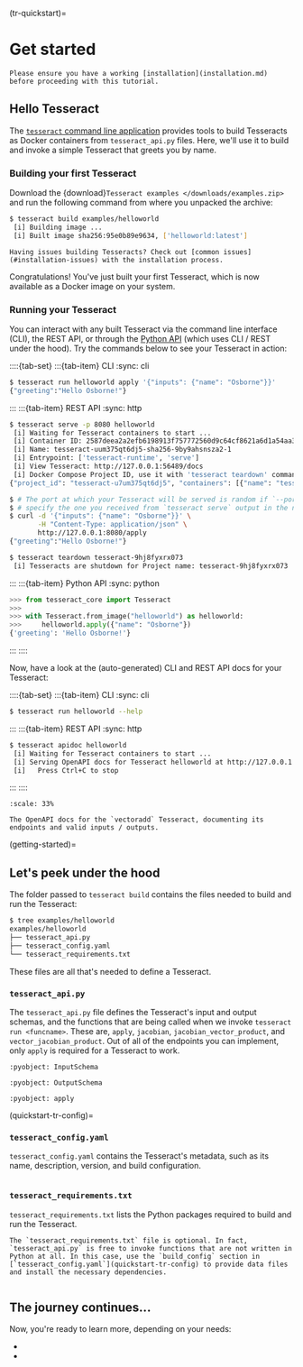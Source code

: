 (tr-quickstart)=
# Get started

```{note}
Please ensure you have a working [installation](installation.md) before proceeding with this tutorial.
```

## Hello Tesseract

The [`tesseract` command line application](../api/tesseract-cli.md) provides tools to build Tesseracts as Docker containers from ``tesseract_api.py`` files. Here, we'll use it to build and invoke a simple Tesseract that greets you by name.

### Building your first Tesseract

Download the {download}`Tesseract examples </downloads/examples.zip>` and run the following command from where you unpacked the archive:

```bash
$ tesseract build examples/helloworld
 [i] Building image ...
 [i] Built image sha256:95e0b89e9634, ['helloworld:latest']
```

```{tip}
Having issues building Tesseracts? Check out [common issues](#installation-issues) with the installation process.
```

Congratulations! You've just built your first Tesseract, which is now available as a Docker image on your system.

### Running your Tesseract

You can interact with any built Tesseract via the command line interface (CLI), the REST API, or through the [Python API](../api/tesseract-api.md) (which uses CLI / REST under the hood). Try the commands below to see your Tesseract in action:

::::{tab-set}
:::{tab-item} CLI
:sync: cli
```bash
$ tesseract run helloworld apply '{"inputs": {"name": "Osborne"}}'
{"greeting":"Hello Osborne!"}
```
:::
:::{tab-item} REST API
:sync: http
```bash
$ tesseract serve -p 8080 helloworld
 [i] Waiting for Tesseract containers to start ...
 [i] Container ID: 2587deea2a2efb6198913f757772560d9c64cf8621a6d1a54aa3333a7b4bcf62
 [i] Name: tesseract-uum375qt6dj5-sha256-9by9ahsnsza2-1
 [i] Entrypoint: ['tesseract-runtime', 'serve']
 [i] View Tesseract: http://127.0.0.1:56489/docs
 [i] Docker Compose Project ID, use it with 'tesseract teardown' command: tesseract-u7um375qt6dj5
{"project_id": "tesseract-u7um375qt6dj5", "containers": [{"name": "tesseract-uum375qt6dj5-sha256-9by9ahsnsza2-1", "port": "8080"}]}%

$ # The port at which your Tesseract will be served is random if `--port` is not specified;
$ # specify the one you received from `tesseract serve` output in the next command.
$ curl -d '{"inputs": {"name": "Osborne"}}' \
       -H "Content-Type: application/json" \
       http://127.0.0.1:8080/apply
{"greeting":"Hello Osborne!"}

$ tesseract teardown tesseract-9hj8fyxrx073
 [i] Tesseracts are shutdown for Project name: tesseract-9hj8fyxrx073
```
:::
:::{tab-item} Python API
:sync: python
```python
>>> from tesseract_core import Tesseract
>>>
>>> with Tesseract.from_image("helloworld") as helloworld:
>>>     helloworld.apply({"name": "Osborne"})
{'greeting': 'Hello Osborne!'}
```
:::
::::

Now, have a look at the (auto-generated) CLI and REST API docs for your Tesseract:

::::{tab-set}
:::{tab-item} CLI
:sync: cli
```bash
$ tesseract run helloworld --help
```
:::
:::{tab-item} REST API
:sync: http
```bash
$ tesseract apidoc helloworld
 [i] Waiting for Tesseract containers to start ...
 [i] Serving OpenAPI docs for Tesseract helloworld at http://127.0.0.1:59569/docs
 [i]   Press Ctrl+C to stop
```
:::
::::

```{figure} /img/apidoc-screenshot.png
:scale: 33%

The OpenAPI docs for the `vectoradd` Tesseract, documenting its endpoints and valid inputs / outputs.
```
(getting-started)=
## Let's peek under the hood

The folder passed to `tesseract build` contains the files needed to build and run the Tesseract:

```bash
$ tree examples/helloworld
examples/helloworld
├── tesseract_api.py
├── tesseract_config.yaml
└── tesseract_requirements.txt
```

These files are all that's needed to define a Tesseract.

### `tesseract_api.py`

 The `tesseract_api.py` file defines the Tesseract's input and output schemas, and the functions that are being called when we invoke `tesseract run <funcname>`. These are,
 `apply`, `jacobian`, `jacobian_vector_product`, and `vector_jacobian_product`. Out of all of the endpoints you
 can implement, only `apply` is required for a Tesseract to work.

```{literalinclude} ../../../examples/helloworld/tesseract_api.py
:pyobject: InputSchema
```

```{literalinclude} ../../../examples/helloworld/tesseract_api.py
:pyobject: OutputSchema
```

```{literalinclude} ../../../examples/helloworld/tesseract_api.py
:pyobject: apply
```

(quickstart-tr-config)=
### `tesseract_config.yaml`

`tesseract_config.yaml` contains the Tesseract's metadata, such as its name, description, version, and build configuration.

```{literalinclude} ../../../examples/helloworld/tesseract_config.yaml
```

### `tesseract_requirements.txt`

`tesseract_requirements.txt` lists the Python packages required to build and run the Tesseract.

```{note}
The `tesseract_requirements.txt` file is optional. In fact, `tesseract_api.py` is free to invoke functions that are not written in Python at all. In this case, use the `build_config` section in [`tesseract_config.yaml`](quickstart-tr-config) to provide data files and install the necessary dependencies.
```

```{literalinclude} ../../../examples/helloworld/tesseract_requirements.txt
```


## The journey continues...

Now, you're ready to learn more, depending on your needs:

- [](../creating-tesseracts/create.md)
- [](../using-tesseracts/use.md)
